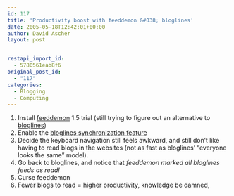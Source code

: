 ```yaml
---
id: 117
title: 'Productivity boost with feeddemon &#038; bloglines'
date: 2005-05-18T12:42:01+00:00
author: David Ascher
layout: post


restapi_import_id:
  - 5780561eab8f6
original_post_id:
  - "117"
categories:
  - Blogging
  - Computing
---
```

  1. Install [feeddemon](http://www.bradsoft.com/feeddemon/index.asp) 1.5 trial (still trying to figure out an alternative to [bloglines](http://www.bloglines.com/))
  2. Enable the [bloglines synchronization feature](http://www.bradsoft.com/feeddemon/help/1.0/bloglines/index.asp)
  3. Decide the keyboard navigation still feels awkward, and still don&#8217;t like having to read blogs in the websites (not as fast as bloglines&#8217; &#8220;everyone looks the same&#8221; model). 
  4. Go back to bloglines, and notice that _feeddemon marked all bloglines feeds as read!_
  5. Curse feeddemon
  6. Fewer blogs to read = higher productivity, knowledge be damned,